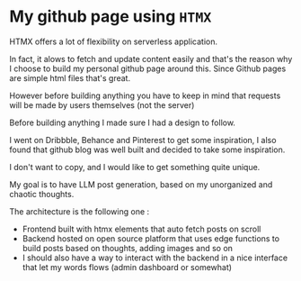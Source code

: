 # My github page using ```HTMX```

HTMX offers a lot of flexibility on serverless application.

In fact, it alows to fetch and update content easily and that's the reason why I choose to build my personal github page around this.
Since Github pages are simple html files that's great.

However before building anything you have to keep in mind that requests will be made by users themselves (not the server)

Before building anything I made sure I had a design to follow.

I went on Dribbble, Behance and Pinterest to get some inspiration, I also found that github blog was well built and decided to take some inspiration.

I don't want to copy, and I would like to get something quite unique.

My goal is to have LLM post generation, based on my unorganized and chaotic thoughts.

The architecture is the following one :
- Frontend built with htmx elements that auto fetch posts on scroll
- Backend hosted on open source platform that uses edge functions to build posts based on thoughts, adding images and so on 
- I should also have a way to interact with the backend in a nice interface that let my words flows (admin dashboard or somewhat)
